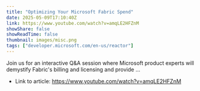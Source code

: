 ```yaml
---
title: "Optimizing Your Microsoft Fabric Spend"
date: 2025-05-09T17:10:40Z
link: https://www.youtube.com/watch?v=amqLE2HFZnM
showShare: false
showReadTime: false
thumbnail: images/misc.png
tags: ["developer.microsoft.com/en-us/reactor"]
---
```

Join us for an interactive Q&A session where Microsoft product experts will demystify Fabric's billing and licensing and provide ...

- Link to article: https://www.youtube.com/watch?v=amqLE2HFZnM